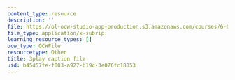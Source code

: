 ```yaml
---
content_type: resource
description: ''
file: https://ol-ocw-studio-app-production.s3.amazonaws.com/courses/6-0001-introduction-to-computer-science-and-programming-in-python-fall-2016/b45d57fef003a927b19c3e076fc18053_-jjUoTiaSHw.srt
file_type: application/x-subrip
learning_resource_types: []
ocw_type: OCWFile
resourcetype: Other
title: 3play caption file
uid: b45d57fe-f003-a927-b19c-3e076fc18053
---
```


